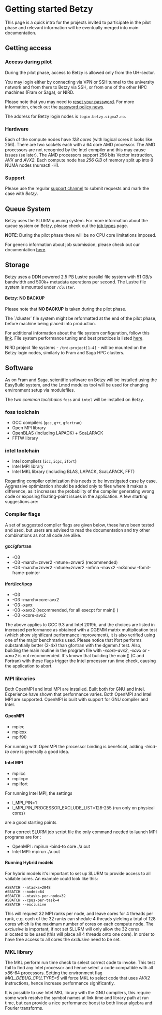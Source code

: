 # Getting started Betzy

This page is a quick intro for the projects invited to participate in the pilot
phase and relevant information will be eventually merged into main
documentation.

## Getting access

### Access during pilot

During the pilot phase, access to Betzy is allowed only from the UH-sector.

You may login either by connecting via VPN or SSH tunnel to the university 
network and from there to Betzy via SSH, or from one of the other HPC machines 
(Fram or Saga), or NIRD.

Please note that you may need to [reset your password](https://www.metacenter.no/user/).
For more information, check out the [password policy
news](https://www.sigma2.no/sigma2-launches-new-password-policy).

The address for Betzy login nodes is `login.betzy.sigma2.no`.

### Hardware

Each of the compute nodes have *128 cores* (with logical cores it looks like 256). There are two sockets
each with a 64 core AMD processor. The AMD processors are not recognied by the Intel compiler and 
this may cause issues (se later). The AMD processors support 256 bits Vector instruction, *AVX* and *AVX2*.
Each compute node has *256 GiB* of memory split up into 8 NUMA nodes (numactl -H).

### Support

Please use the regular [support channel](/getting_help/support_line.md) to submit requests 
and mark the case with *Betzy*.

## Queue System

Betzy uses the SLURM queuing system. For more information about the queue
system on Betzy, please check out the [job types](/jobs/choosing_job_types.md)
page.

**NOTE**: During the pilot phase there will be no CPU core limitations imposed. 

For generic information about job submission, please check out our documentation [here](/jobs/submitting.md).


## Storage

Betzy uses a DDN powered 2.5 PB Lustre parallel file system with 51 GB/s bandwidth and 500k+  metadata operations per second.
The Lustre file system is mounted under `/cluster`.

<div class="alert alert-warning">
  <h4>Betzy: NO BACKUP</h4>
  <p>
    Please note that <strong>NO BACKUP</strong> is taken during the pilot phase.
	</p>
	<p>
    The `/cluster` file system might be reformatted at the end of the pilot phase, before machine being placed into production.
  </p>
</div>

For additional information about the file system configuration, follow this [link](/files_storage/clusters.md).
File system performance tuning and best practices is listed
[here](/files_storage/performance/lustre.md). 

NIRD project file systems - `/trd-project[1-4]` - will be mounted on the Betzy
login nodes, similarly to Fram and Saga HPC clusters.

## Software

As on Fram and Saga, scientific software on Betzy will be installed using the EasyBuild system, and the Lmod modules tool
will be used for changing environment setup via modulefiles.

The two *common toolchains* `foss` and `intel` will be installed on Betzy.

### foss toolchain
* GCC compilers (`gcc`, `g++`, `gfortran`)
* Open MPI library
* OpenBLAS (including LAPACK) + ScaLAPACK
* FFTW library

### intel toolchain
* Intel compilers (`icc`, `icpc`, `ifort`)
* Intel MPI library
* Intel MKL library (including BLAS, LAPACK, ScaLAPACK, FFT)

Regarding compiler optimization this needs to be investigated case by case. Aggressive optimization should be added only to files
where it makes a difference, as it increases the probability of the compiler generating wrong code or exposing
floating-point issues in the application. A few starting suggestions are:

### Compiler flags
A set of suggested compiler flags are given below, these have been tested and used, but users are 
advised to read the documentation and try other combinations as not all code are alike.

#### gcc/gfortran
*  -O3
*  -O3 -march=znver2 -mtune=znver2 (recommended)
*  -O3 -march=znver2 -mtune=znver2 -mfma -mavx2 -m3dnow -fomit-frame-pointer

#### ifort/icc/ipcp 
* -O3  
* -O3 -march=core-avx2 
* -O3 -xavx
* -O3 -xavx2 (recommended, for all execpt for main() )
* -O3 -xcore-avx2 

The above applies to GCC 9.3 and Intel 2019b, and the choices are listed in increased performance as obtained with a DGEMM matrix
multiplication test (which show significant performance improvement), it is also verified using one of the major benchmarks used. 
Please notice that ifort performs substantially better (2-4x) than gfortran with the dgemm.f test. Also, building the main routine in the program 
file with *-xcore-avx2*, *-xavx* or *-xavx2* is not recommended. 
It's known that building the main() (C and Fortran) with these flags trigger the Intel processor run time check, causing the application to abort.


### MPI libraries

Both OpenMPI and Intel MPI are installed. Built both for GNU and Intel. Experience have shown that performance varies. Both OpenMPI and Intel MPI are
supported. OpenMPI is built with support for GNU compiler and Intel.  

#### OpenMPI
* mpicc
* mpicxx
* mpif90

For running with OpenMPI the processor binding is beneficial, adding *-bind-to core* is generally a good idea.

#### Intel MPI
* mpiicc
* mpiicpc
* mpiifort

For running Intel MPI, the settings
* I_MPI_PIN=1 
* I_MPI_PIN_PROCESSOR_EXCLUDE_LIST=128-255 (run only on physical cores)

are a good starting points. 

For a correct SLURM job script file the only command needed to launch MPI programs are for :
* OpenMPI : mpirun -bind-to core ./a.out
* Intel MPI: mpirun ./a.out


#### Running Hybrid models

For hybrid models it's important to set up SLURM to provide access to all vailable cores. An example could look like this:

```
#SBATCH --ntasks=2048
#SBATCH --nodes=64
#SBATCH --ntasks-per-node=32
#SBATCH --cpus-per-task=4
#SBATCH --exclusive
```

This will request 32 MPI ranks per node, and leave cores for 4 threads per rank, e.g. each of the 32 ranks can shedule 4 threads
yielding a total of 128 cores which is the maximum number of cores on each compute node.  The *exclusive* is important, if not set
SLURM will only allow the 32 cores allocated to be used (this will place all 4 threads onto one core). In order to have free access
to all cores the *exclusive* need to be set. 


### MKL library

The MKL perform run time check to select correct code to invoke. This test fail to find any Intel processor and hence select a code compatible with
all x86-64 processors. Setting the environment flag *MKL_DEBUG_CPU_TYPE=5* will force MKL to select code that uses *AVX2* instructions,
hence increase performance significantly. 

It is possible to use Intel MKL library with the GNU compilers, this require some work resolve the symbol names at link time and library 
path at run time, but can provide a nice performance boost to both linear algebra and Fourier transforms.


